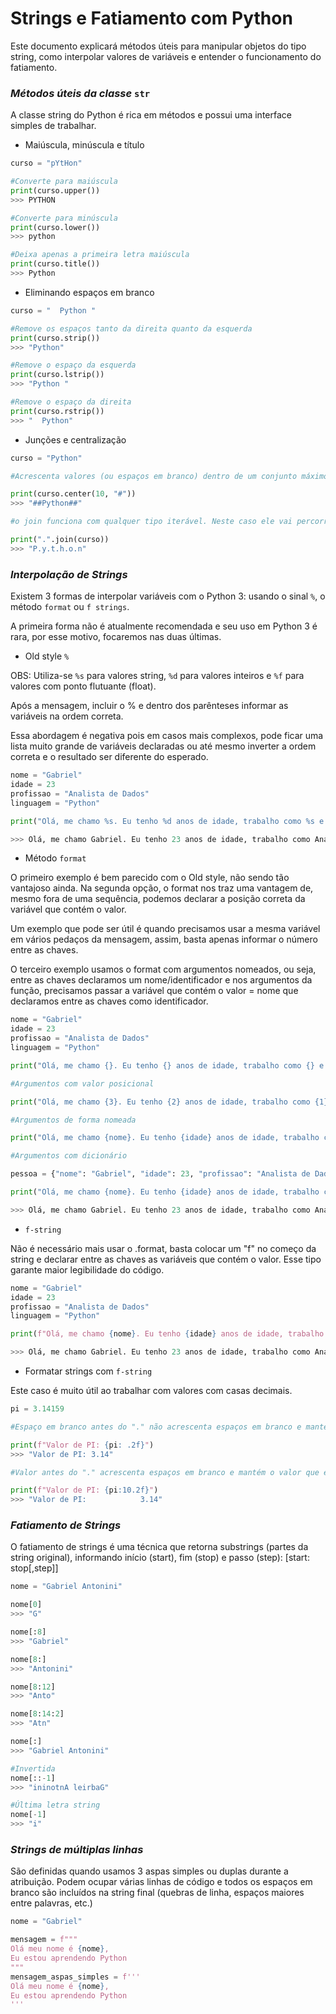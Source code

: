 
# Strings e Fatiamento com Python

Este documento explicará métodos úteis para manipular objetos do tipo string, como interpolar valores de variáveis e entender o funcionamento do fatiamento. 

### _Métodos úteis da classe_ `str`

A classe string do Python é rica em métodos e possui uma interface simples de trabalhar. 

- Maiúscula, minúscula e título

~~~python
curso = "pYtHon"

#Converte para maiúscula
print(curso.upper())
>>> PYTHON

#Converte para minúscula
print(curso.lower())
>>> python

#Deixa apenas a primeira letra maiúscula
print(curso.title())
>>> Python
~~~

- Eliminando espaços em branco

~~~python
curso = "  Python "

#Remove os espaços tanto da direita quanto da esquerda
print(curso.strip())
>>> "Python"

#Remove o espaço da esquerda
print(curso.lstrip())
>>> "Python "

#Remove o espaço da direita
print(curso.rstrip())
>>> "  Python"
~~~

- Junções e centralização

~~~python
curso = "Python"

#Acrescenta valores (ou espaços em branco) dentro de um conjunto máximo de caracteres definidos na função e centraliza a palavra no centro.

print(curso.center(10, "#"))
>>> "##Python##"

#o join funciona com qualquer tipo iterável. Neste caso ele vai percorrer cada letra da palavra e incluir um ponto depois da letra.

print(".".join(curso))
>>> "P.y.t.h.o.n"
~~~

### _Interpolação de Strings_

Existem 3 formas de interpolar variáveis com o Python 3: usando o sinal `%`, o método `format` ou `f strings`.

A primeira forma não é atualmente recomendada e seu uso em Python 3 é rara, por esse motivo, focaremos nas duas últimas. 

- Old style `%`

OBS: Utiliza-se `%s` para valores string, `%d` para valores inteiros e `%f` para valores com ponto flutuante (float).

Após a mensagem, incluir o % e dentro dos parênteses informar as variáveis na ordem correta.

Essa abordagem é negativa pois em casos mais complexos, pode ficar uma lista muito grande de variáveis declaradas ou até mesmo inverter a ordem correta e o resultado ser diferente do esperado.

~~~python
nome = "Gabriel"
idade = 23
profissao = "Analista de Dados"
linguagem = "Python"

print("Olá, me chamo %s. Eu tenho %d anos de idade, trabalho como %s e estou matriculado no curso de %s." % (nome, idade, profissao, linguagem))

>>> Olá, me chamo Gabriel. Eu tenho 23 anos de idade, trabalho como Analista de Dados e estou matriculado no curso de Python.
~~~

- Método `format`

O primeiro exemplo é bem parecido com o Old style, não sendo tão vantajoso ainda. Na segunda opção, o format nos traz uma vantagem de, mesmo fora de uma sequência, podemos declarar a posição correta da variável que contém o valor. 

Um exemplo que pode ser útil é quando precisamos usar a mesma variável em vários pedaços da mensagem, assim, basta apenas informar o número entre as chaves.

O terceiro exemplo usamos o format com argumentos nomeados, ou seja, entre as chaves declaramos um nome/identificador e nos argumentos da função, precisamos passar a variável que contém o valor = nome que declaramos entre as chaves como identificador.

~~~python
nome = "Gabriel"
idade = 23
profissao = "Analista de Dados"
linguagem = "Python"

print("Olá, me chamo {}. Eu tenho {} anos de idade, trabalho como {} e estou matriculado no curso de {}." .format(nome, idade, profissao, linguagem))

#Argumentos com valor posicional

print("Olá, me chamo {3}. Eu tenho {2} anos de idade, trabalho como {1} e estou matriculado no curso de {0}." .format(linguagem, profissao, idade, nome))

#Argumentos de forma nomeada

print("Olá, me chamo {nome}. Eu tenho {idade} anos de idade, trabalho como {profissao} e estou matriculado no curso de {linguagem}." .format(nome=nome, idade=idade, profissao=profissao, linguagem=linguagem))

#Argumentos com dicionário 

pessoa = {"nome": "Gabriel", "idade": 23, "profissao": "Analista de Dados", "linguagem": "Python"}

print("Olá, me chamo {nome}. Eu tenho {idade} anos de idade, trabalho como {profissao} e estou matriculado no curso de {linguagem}." .format(**pessoa))

>>> Olá, me chamo Gabriel. Eu tenho 23 anos de idade, trabalho como Analista de Dados e estou matriculado no curso de Python.
~~~

- `f-string`

Não é necessário mais usar o .format, basta colocar um "f" no começo da string e declarar entre as chaves as variáveis que contém o valor. Esse tipo garante maior legibilidade do código.

~~~python
nome = "Gabriel"
idade = 23
profissao = "Analista de Dados"
linguagem = "Python"

print(f"Olá, me chamo {nome}. Eu tenho {idade} anos de idade, trabalho como {profissao} e estou matriculado no curso de {linguagem}.")

>>> Olá, me chamo Gabriel. Eu tenho 23 anos de idade, trabalho como Analista de Dados e estou matriculado no curso de Python.
~~~

- Formatar strings com `f-string`

Este caso é muito útil ao trabalhar com valores com casas decimais.

~~~python
pi = 3.14159

#Espaço em branco antes do "." não acrescenta espaços em branco e mantém o valor que estiver.

print(f"Valor de PI: {pi: .2f}")
>>> "Valor de PI: 3.14"

#Valor antes do "." acrescenta espaços em branco e mantém o valor que estiver.

print(f"Valor de PI: {pi:10.2f}")
>>> "Valor de PI:            3.14"
~~~

### _Fatiamento de Strings_

O fatiamento de strings é uma técnica que retorna substrings (partes da string original), informando início (start), fim (stop) e passo (step): [start: stop[,step]]

~~~python
nome = "Gabriel Antonini"

nome[0]
>>> "G"

nome[:8]
>>> "Gabriel"

nome[8:]
>>> "Antonini"

nome[8:12]
>>> "Anto"

nome[8:14:2]
>>> "Atn"

nome[:]
>>> "Gabriel Antonini"

#Invertida
nome[::-1]
>>> "ininotnA leirbaG"

#Última letra string
nome[-1]
>>> "i"
~~~

### _Strings de múltiplas linhas_

São definidas quando usamos 3 aspas simples ou duplas durante a atribuição. Podem ocupar várias linhas de código e todos os espaços em branco são incluídos na string final (quebras de linha, espaços maiores entre palavras, etc.)

~~~python
nome = "Gabriel"

mensagem = f"""
Olá meu nome é {nome},
Eu estou aprendendo Python
"""
mensagem_aspas_simples = f'''
Olá meu nome é {nome},
Eu estou aprendendo Python
'''
~~~